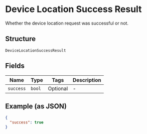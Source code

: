 
# Device Location Success Result

Whether the device location request was successful or not.

## Structure

`DeviceLocationSuccessResult`

## Fields

| Name | Type | Tags | Description |
|  --- | --- | --- | --- |
| `success` | `bool` | Optional | - |

## Example (as JSON)

```json
{
  "success": true
}
```

